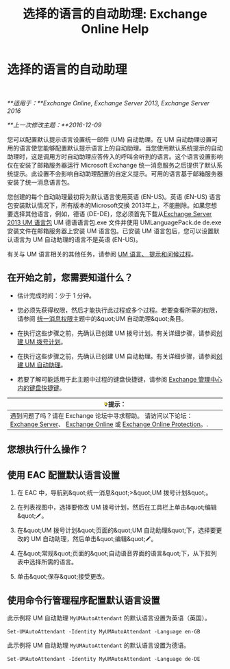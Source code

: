 ﻿---
title: '选择的语言的自动助理: Exchange Online Help'
TOCTitle: 选择的语言的自动助理
ms:assetid: 3a1c1ec0-c726-41fb-a294-59faab205609
ms:mtpsurl: https://technet.microsoft.com/zh-cn/library/Aa997306(v=EXCHG.150)
ms:contentKeyID: 50556565
ms.date: 05/23/2018
mtps_version: v=EXCHG.150
ms.translationtype: MT
---

# 选择的语言的自动助理

 

_**适用于：**Exchange Online, Exchange Server 2013, Exchange Server 2016_

_**上一次修改主题：**2016-12-09_

您可以配置默认提示语言设置统一邮件 (UM) 自动助理。在 UM 自动助理设置可用的语言使您能够配置默认提示语言上的自动助理。当您使用默认系统提示的自动助理时，这是调用方时自动助理应答传入的呼叫会听到的语言。这个语言设置影响仅在安装了邮箱服务器运行 Microsoft Exchange 统一消息服务之后提供了默认系统提示。此设置不会影响自动助理配置的自定义提示。可用的语言基于邮箱服务器安装了统一消息语言包。

您创建的每个自动助理最初将为默认语言使用英语 (EN-US)。英语 (EN-US) 语言包安装默认情况下，所有版本的Microsoft交换 2013年上，不能删除。如果您想要选择其他语言，例如，德语 (DE-DE)，您必须首先下载从[Exchange Server 2013 UM 语言包](https://go.microsoft.com/fwlink/?linkid=266542) UM 德语语言包.exe 文件并使用 UMLanguagePack.de de.exe 安装文件在邮箱服务器上安装 UM 语言包。已安装 UM 语言包后，您可以设置默认语言为 UM 自动助理的语言不是英语 (EN-US)。

有关与 UM 语言相关的其他任务，请参阅 [UM 语言、 提示和问候过程](um-languages-prompts-and-greetings-procedures-exchange-2013-help.md)。

## 在开始之前，您需要知道什么？

  - 估计完成时间：少于 1 分钟。

  - 您必须先获得权限，然后才能执行此过程或多个过程。若要查看所需的权限，请参阅 [统一消息权限](unified-messaging-permissions-exchange-2013-help.md)主题中的\&quot;UM 自动助理\&quot;条目。

  - 在执行这些步骤之前，先确认已创建 UM 拨号计划。有关详细步骤，请参阅[创建 UM 拨号计划](create-a-um-dial-plan-exchange-2013-help.md)。

  - 在执行这些步骤之前，先确认已创建 UM 自动助理。有关详细步骤，请参阅[创建 UM 自动助理](create-a-um-auto-attendant-exchange-2013-help.md)。

  - 若要了解可能适用于此主题中过程的键盘快捷键，请参阅 [Exchange 管理中心内的键盘快捷键](keyboard-shortcuts-in-the-exchange-admin-center-exchange-online-protection-help.md)。

<table>
<thead>
<tr class="header">
<th><img src="images/Bb124558.tip(EXCHG.150).gif" title="提示" alt="提示" />提示：</th>
</tr>
</thead>
<tbody>
<tr class="odd">
<td>遇到问题了吗？请在 Exchange 论坛中寻求帮助。 请访问以下论坛：<a href="https://go.microsoft.com/fwlink/p/?linkid=60612">Exchange Server</a>、 <a href="https://go.microsoft.com/fwlink/p/?linkid=267542">Exchange Online</a> 或 <a href="https://go.microsoft.com/fwlink/p/?linkid=285351">Exchange Online Protection</a>。.</td>
</tr>
</tbody>
</table>


## 您想执行什么操作？

## 使用 EAC 配置默认语言设置

1.  在 EAC 中，导航到\&quot;统一消息\&quot;\>\&quot;UM 拨号计划\&quot;。

2.  在列表视图中，选择要修改 UM 拨号计划，然后在工具栏上单击\&quot;编辑\&quot;![编辑图标](images/Bb124582.6f53ccb2-1f13-4c02-bea0-30690e6ea71d(EXCHG.150).gif "编辑图标")。

3.  在\&quot;UM 拨号计划\&quot;页面的\&quot;UM 自动助理\&quot;下，选择要更改的 UM 自动助理，然后单击\&quot;编辑\&quot;![编辑图标](images/Bb124582.6f53ccb2-1f13-4c02-bea0-30690e6ea71d(EXCHG.150).gif "编辑图标")。

4.  在\&quot;常规\&quot;页面的\&quot;自动语音界面的语言\&quot;下，从下拉列表中选择所需的语言。

5.  单击\&quot;保存\&quot;接受更改。

## 使用命令行管理程序配置默认语言设置

此示例将 UM 自动助理 `MyUMAutoAttendant` 的默认语言设置为英语（英国）。

    Set-UMAutoAttendant -Identity MyUMAutoAttendant -Language en-GB

此示例将 UM 自动助理 `MyUMAutoAttendant` 的默认语言设置为德语。

    Set-UMAutoAttendant -Identity MyUMAutoAttendant -Language de-DE

